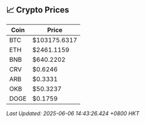 ## 📈 Crypto Prices

| Coin | Price |
| ---- | ----- |
| BTC | $103175.6317 |
| ETH | $2461.1159 |
| BNB | $640.2202 |
| CRV | $0.6246 |
| ARB | $0.3331 |
| OKB | $50.3237 |
| DOGE | $0.1759 |

_Last Updated: 2025-06-06 14:43:26.424 +0800 HKT_